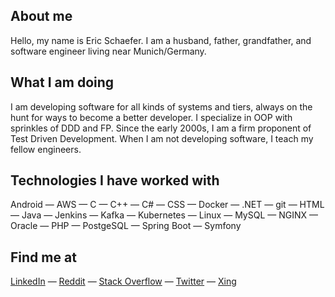 ## About me

Hello, my name is Eric Schaefer. I am a husband, father, grandfather, and software engineer living near Munich/Germany.

## What I am doing

I am developing software for all kinds of systems and tiers, always on the hunt for ways to become a better developer. I specialize in OOP with sprinkles of DDD and FP. Since the early 2000s, I am a firm proponent of Test Driven Development. When I am not developing software, I teach my fellow engineers.

## Technologies I have worked with

Android &mdash; AWS &mdash; C &mdash; C++ &mdash; C# &mdash; CSS &mdash; Docker
&mdash; .NET &mdash; git &mdash; HTML &mdash; Java &mdash; Jenkins &mdash; Kafka
&mdash; Kubernetes &mdash; Linux &mdash; MySQL &mdash; NGINX &mdash; Oracle
&mdash; PHP &mdash; PostgeSQL &mdash; Spring Boot &mdash; Symfony

## Find me at

[LinkedIn](https://www.linkedin.com/in/eric-alexander-sch%C3%A4fer-bb181a14/) &mdash;
[Reddit](https://www.reddit.com/user/eric-schaefer) &mdash;
[Stack Overflow](https://stackoverflow.com/users/8976/ericschaefer) &mdash;
[Twitter](https://twitter.com/Eric_Schaefer) &mdash;
[Xing](https://www.xing.com/profile/EricAlexander_Schaefer)
